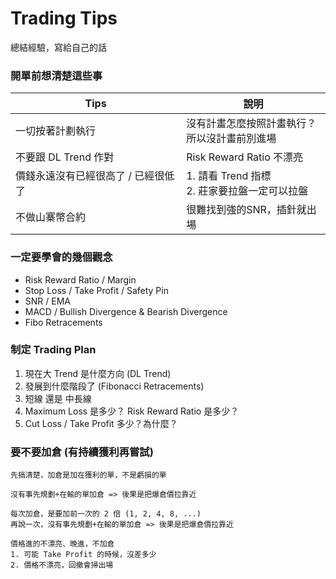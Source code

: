 # Trading Tips
總結經驗，寫給自己的話

### 開單前想清楚這些事
|Tips|說明|
|---|---|
|一切按著計劃執行|沒有計畫怎麼按照計畫執行？<br>所以沒計畫前別進場|
|不要跟 DL Trend 作對|Risk Reward Ratio 不漂亮|
|價錢永遠沒有已經很高了 / 已經很低了|1. 請看 Trend 指標<br>2. 莊家要拉盤一定可以拉盤|
|不做山寨幣合約|很難找到強的SNR，插針就出場|

### 一定要學會的幾個觀念
* Risk Reward Ratio / Margin
* Stop Loss / Take Profit / Safety Pin
* SNR / EMA
* MACD / Bullish Divergence & Bearish Divergence
* Fibo Retracements

### 制定 Trading Plan
1. 現在大 Trend 是什麼方向 (DL Trend)
2. 發展到什麼階段了 (Fibonacci Retracements)
3. 短線 還是 中長線
4. Maximum Loss 是多少？ Risk Reward Ratio 是多少？
5. Cut Loss / Take Profit 多少？為什麼？

### 要不要加倉 (有持續獲利再嘗試)
```
先搞清楚，加倉是加在獲利的單，不是虧損的單
```
```
沒有事先規劃+在輸的單加倉 => 後果是把爆倉價拉靠近
```
```
每次加倉，是要加前一次的 2 倍 (1, 2, 4, 8, ...)  
再說一次，沒有事先規劃+在輸的單加倉 => 後果是把爆倉價拉靠近
```
```
價格進的不漂亮、晚進，不加倉  
1. 可能 Take Profit 的時候，沒差多少
2. 價格不漂亮，回撤會掃出場
```
